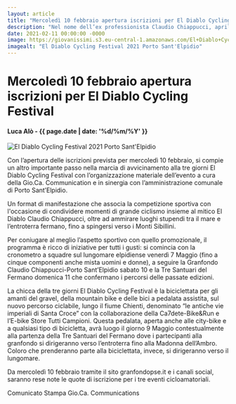 ```yaml
---
layout: article
title: "Mercoledì 10 febbraio apertura iscrizioni per El Diablo Cycling Festival"
description: "Nel nome dell’ex professionista Claudio Chiappucci, aprile si sta avvicinando e a Porto Sant’Elpidio fervono i preparativi verso El Diablo Cycling Festival che vuole porsi all’attenzione del panorama ciclistico amatoriale di inizio primavera."
date: 2021-02-11 00:00:00 -0000
image: https://giovanissimi.s3.eu-central-1.amazonaws.com/El+Diablo+Cycling+Festival+2021.jpg
imagealt: "El Diablo Cycling Festival 2021 Porto Sant'Elpidio"
---
```


# Mercoledì 10 febbraio apertura iscrizioni per El Diablo Cycling Festival

#### Luca Alò - {{ page.date | date: '%d/%m/%Y' }}

![El Diablo Cycling Festival 2021 Porto Sant'Elpidio](https://giovanissimi.s3.eu-central-1.amazonaws.com/El+Diablo+Cycling+Festival+2021.jpg)

Con l’apertura delle iscrizioni prevista per mercoledì 10 febbraio, si compie un altro importante passo nella marcia di avvicinamento alla tre giorni El Diablo Cycling Festival con l’organizzazione materiale dell’evento a cura della Gio.Ca. Communication e in sinergia con l’amministrazione comunale di Porto Sant’Elpidio.

Un format di manifestazione che associa la competizione sportiva con l'occasione di condividere momenti di grande ciclismo insieme al mitico El Diablo Claudio Chiappucci, oltre ad ammirare luoghi stupendi tra il mare e l’entroterra fermano, fino a spingersi verso i Monti Sibillini.

Per coniugare al meglio l’aspetto sportivo con quello promozionale, il programma è ricco di iniziative per tutti i gusti: si comincia con la cronometro a squadre sul lungomare elpidiense venerdì 7 Maggio (fino a cinque componenti anche mista uomini e donne), a seguire la Granfondo Claudio Chiappucci-Porto Sant’Elpidio sabato 10 e la Tre Santuari del Fermano domenica 11 che confermano i percorsi delle passate edizioni.

La chicca della tre giorni El Diablo Cycling Festival è la biciclettata per gli amanti del gravel, della mountain bike e delle bici a pedalata assistita, sul nuovo percorso ciclabile, lungo il fiume Chienti, denominato “le antiche vie imperiali di Santa Croce” con la collaborazione della Ca7dete-Bike&Run e l’E-bike Store Tutti Campioni. Questa pedalata, aperta anche alle city-bike e a qualsiasi tipo di bicicletta, avrà luogo il giorno 9 Maggio contestualmente alla partenza della Tre Santuari del Fermano dove i partecipanti alla granfondo si dirigeranno verso l’entroterra fino alla Madonna dell’Ambro. Coloro che prenderanno parte alla biciclettata, invece, si dirigeranno verso il lungomare.

Da mercoledì 10 febbraio tramite il sito granfondopse.it e i canali social, saranno rese note le quote di iscrizione per i tre eventi cicloamatoriali.

Comunicato Stampa Gio.Ca. Communications